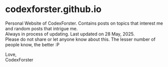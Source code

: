 # codexforster.github.io<br>
Personal Website of CodexForster. Contains posts on topics that interest me and random posts that intrigue me. <br>
Always in process of updating. Last updated on 28 May, 2025.<br>
Please do not share or let anyone know about this. The lesser number of people know, the better :P

Love, <br>CodexForster
